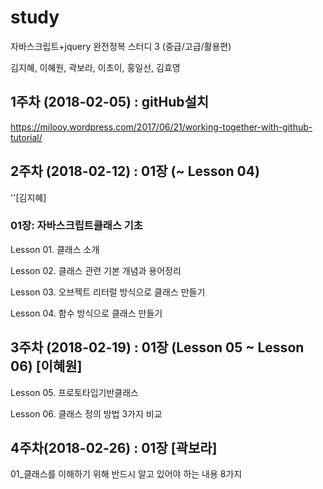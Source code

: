 # study
자바스크립트+jquery 완전정복 스터디 3 (중급/고급/활용편) 

김지혜, 이혜원, 곽보라, 이초이, 홍일선, 김효영 


## 1주차 (2018-02-05) :  gitHub설치

https://milooy.wordpress.com/2017/06/21/working-together-with-github-tutorial/


## 2주차 (2018-02-12) :  01장 (~ Lesson 04) 
''[김지혜]

### 01장: 자바스크립트클래스 기초 

Lesson 01. 클래스 소개
 
Lesson 02. 클래스 관련 기본 개념과 용어정리
 
Lesson 03. 오브젝트 리터럴 방식으로 클래스 만들기
 
Lesson 04. 함수 방식으로 클래스 만들기


## 3주차 (2018-02-19) :  01장 (Lesson 05 ~ Lesson 06) [이혜원]

Lesson 05. 프로토타입기반클래스

Lesson 06. 클래스 정의 방법 3가지 비교


## 4주차(2018-02-26) :  01장 [곽보라]

01_클래스를 이해하기 위해 반드시 알고 있어야 하는 내용 8가지

